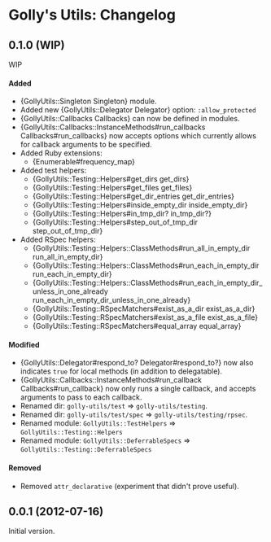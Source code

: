 Golly's Utils: Changelog
========================

## 0.1.0 (WIP)

WIP

#### Added
* {GollyUtils::Singleton Singleton} module.
* Added new {GollyUtils::Delegator Delegator} option: `:allow_protected`
* {GollyUtils::Callbacks Callbacks} can now be defined in modules.
* {GollyUtils::Callbacks::InstanceMethods#run_callbacks Callbacks#run_callbacks} now accepts options which currently allows for callback arguments to be specified.
* Added Ruby extensions:
  * {Enumerable#frequency_map}
* Added test helpers:
  * {GollyUtils::Testing::Helpers#get_dirs get_dirs}
  * {GollyUtils::Testing::Helpers#get_files get_files}
  * {GollyUtils::Testing::Helpers#get_dir_entries get_dir_entries}
  * {GollyUtils::Testing::Helpers#inside_empty_dir inside_empty_dir}
  * {GollyUtils::Testing::Helpers#in_tmp_dir? in_tmp_dir?}
  * {GollyUtils::Testing::Helpers#step_out_of_tmp_dir step_out_of_tmp_dir}
* Added RSpec helpers:
  * {GollyUtils::Testing::Helpers::ClassMethods#run_all_in_empty_dir run_all_in_empty_dir}
  * {GollyUtils::Testing::Helpers::ClassMethods#run_each_in_empty_dir run_each_in_empty_dir}
  * {GollyUtils::Testing::Helpers::ClassMethods#run_each_in_empty_dir_unless_in_one_already run_each_in_empty_dir_unless_in_one_already}
  * {GollyUtils::Testing::RSpecMatchers#exist_as_a_dir exist_as_a_dir}
  * {GollyUtils::Testing::RSpecMatchers#exist_as_a_file exist_as_a_file}
  * {GollyUtils::Testing::RSpecMatchers#equal_array equal_array}

#### Modified
* {GollyUtils::Delegator#respond_to? Delegator#respond_to?} now also indicates `true` for local methods (in addition to delegatable).
* {GollyUtils::Callbacks::InstanceMethods#run_callback Callbacks#run_callback} now only runs a single callback, and accepts arguments to pass to each callback.
* Renamed dir: `golly-utils/test` => `golly-utils/testing`.
* Renamed dir: `golly-utils/test/spec` => `golly-utils/testing/rpsec`.
* Renamed module: `GollyUtils::TestHelpers` => `GollyUtils::Testing::Helpers`
* Renamed module: `GollyUtils::DeferrableSpecs` => `GollyUtils::Testing::DeferrableSpecs`

#### Removed
* Removed `attr_declarative` (experiment that didn't prove useful).

## 0.0.1 (2012-07-16)

Initial version.
